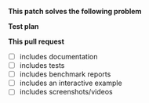 <!--
Thanks for submitting a pull request! Make sure the PR does only one thing.
Please provide enough information so that others can review your pull
request. Make sure you have read the Contributing Guidelines -
https://github.com/necolas/react-native-web/CONTRIBUTING.md
-->

**This patch solves the following problem**

**Test plan**

**This pull request**

- [ ] includes documentation
- [ ] includes tests
- [ ] includes benchmark reports
- [ ] includes an interactive example
- [ ] includes screenshots/videos
